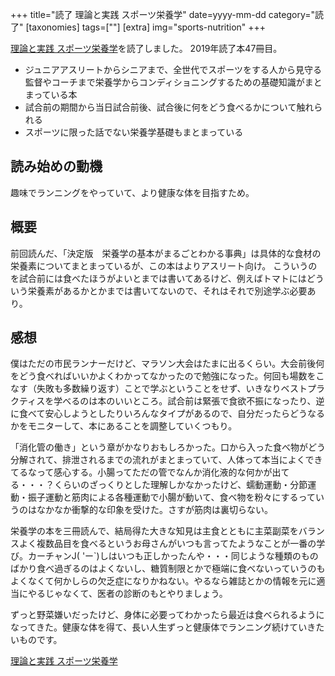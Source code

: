 +++
title="読了 理論と実践 スポーツ栄養学"
date=yyyy-mm-dd
category="読了"
[taxonomies]
tags=[""]
[extra]
img="sports-nutrition"
+++

[理論と実践 スポーツ栄養学](https://amzn.to/2QpF7iU)を読了しました。
2019年読了本47冊目。
	
* ジュニアアスリートからシニアまで、全世代でスポーツをする人から見守る監督やコーチまで栄養学からコンディショニングするための基礎知識がまとまっている本
* 試合前の期間から当日試合前後、試合後に何をどう食べるかについて触れられる
* スポーツに限った話でない栄養学基礎もまとまっている

## 読み始めの動機

趣味でランニングをやっていて、より健康な体を目指すため。

## 概要

前回読んだ、「決定版　栄養学の基本がまるごとわかる事典」は具体的な食材の栄養素についてまとまっているが、この本はよりアスリート向け。
こういうのを試合前には食べたほうがよいとまでは書いてあるけど、例えばトマトにはどういう栄養素があるかとかまでは書いてないので、それはそれで別途学ぶ必要あり。

## 感想

僕はただの市民ランナーだけど、マラソン大会はたまに出るくらい。大会前後何をどう食べればいいかよくわかってなかったので勉強になった。何回も場数をこなす（失敗も多数繰り返す）ことで学ぶということをせず、いきなりベストプラクティスを学べるのは本のいいところ。試合前は緊張で食欲不振になったり、逆に食べて安心しようとしたりいろんなタイプがあるので、自分だったらどうなるかをモニターして、本にあることを調整していくつもり。

「消化管の働き」という章がかなりおもしろかった。口から入った食べ物がどう分解されて、排泄されるまでの流れがまとまっていて、人体って本当によくできてるなって感心する。小腸ってただの管でなんか消化液的な何かが出てる・・・？くらいのざっくりとした理解しかなかったけど、蠕動運動・分節運動・振子運動と筋肉による各種運動で小腸が動いて、食べ物を粉々にするっていうのはなかなか衝撃的な印象を受けた。さすが筋肉は裏切らない。

栄養学の本を三冊読んで、結局得た大きな知見は主食とともに主菜副菜をバランスよく複数品目を食べるというお母さんがいつも言ってたようなことが一番の学び。カーチャンJ( 'ー`)しはいつも正しかったんや・・・同じような種類のものばかり食べ過ぎるのはよくないし、糖質制限とかで極端に食べないっていうのもよくなくて何かしらの欠乏症になりかねない。やるなら雑誌とかの情報を元に適当にやるじゃなくて、医者の診断のもとやりましょう。

ずっと野菜嫌いだったけど、身体に必要ってわかったら最近は食べられるようになってきた。健康な体を得て、長い人生ずっと健康体でランニング続けていきたいものです。

[理論と実践 スポーツ栄養学](https://amzn.to/2QpF7iU)